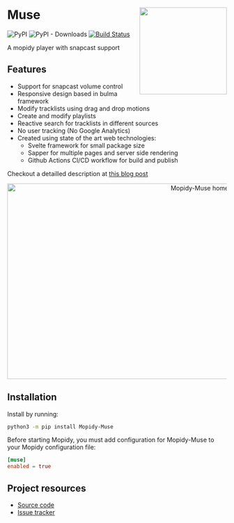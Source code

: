 # Muse <img src="https://cristianpb.github.io/muse/icon.png" align="right" width="200" />

![PyPI](https://img.shields.io/pypi/v/Mopidy-Muse) ![PyPI - Downloads](https://img.shields.io/pypi/dm/Mopidy-Muse?label=PyPi%20downloads) [![Build Status](https://img.shields.io/endpoint.svg?url=https%3A%2F%2Factions-badge.atrox.dev%2Fcristianpb%2Fmuse%2Fbadge%3Fref%3Dmaster&style=flat)](https://actions-badge.atrox.dev/cristianpb/muse/goto?ref=master)

A mopidy player with snapcast support

## Features

* Support for snapcast volume control
* Responsive design based in bulma framework
* Modify tracklists using drag and drop motions
* Create and modify playlists
* Reactive search for tracklists in different sources
* No user tracking (No Google Analytics)
* Created using state of the art web technologies:
  * Svelte framework for small package size
  * Sapper for multiple pages and server side rendering
  * Github Actions CI/CD workflow for build and publish

Checkout a detailled description at [this blog post](https://cristianpb.github.io/blog/mopidy-muse)

<p align="center">
  <img width="901" height="450" src="https://cristianpb.github.io/assets/img/mopidy-muse/main.png" alt="Mopidy-Muse homepage">
</p>

## Installation

Install by running:

```bash
python3 -m pip install Mopidy-Muse
```

Before starting Mopidy, you must add configuration for Mopidy-Muse to your Mopidy configuration file:

```conf
[muse]
enabled = true
```

## Project resources

* [Source code](https://github.com/cristianpb/muse)
* [Issue tracker](https://github.com/cristianpb/muse/issues)
